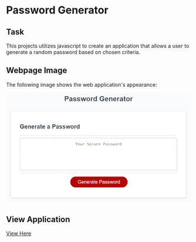 # Password Generator

## Task

This projects utilizes javascript to create an application that allows a user to generate a random password based on chosen criteria.

## Webpage Image

The following image shows the web application's appearance:

![password generator demo](./Assets/03-javascript-homework-demo.png)

## View Application

[View Here](https://nsuroghon.github.io/Password-Generator-Webpage/)
